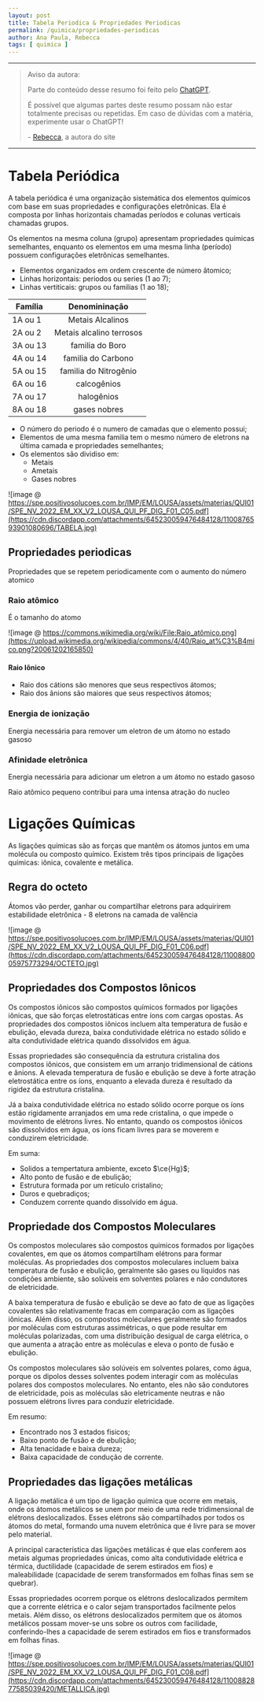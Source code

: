 ```yaml
---
layout: post
title: Tabela Periodica & Propriedades Periodicas
permalink: /quimica/propriedades-periodicas
author: Ana Paula, Rebecca
tags: [ quimica ]
---
```


---
> Aviso da autora:
> 
> Parte do conteúdo desse resumo foi feito pelo [ChatGPT](https://chat.openai.com/chat).
>
> É possível que algumas partes deste resumo possam não estar totalmente precisas ou repetidas. Em caso de dúvidas com a matéria, experimente usar o ChatGPT!
> 
> \- [<i class="fa-solid fa-user"></i> Rebecca](https://princessmortix.link), a autora do site

---

# Tabela Periódica
A tabela periódica é uma organização sistemática dos elementos químicos com base em suas propriedades e configurações eletrônicas. Ela é composta por linhas horizontais chamadas períodos e colunas verticais chamadas grupos.

Os elementos na mesma coluna (grupo) apresentam propriedades químicas semelhantes, enquanto os elementos em uma mesma linha (período) possuem configurações eletrônicas semelhantes.

- Elementos organizados em ordem crescente de número âtomico;
- Linhas horizontais: periodos ou series (1 ao 7);
- Linhas vertiticais: grupos ou familias (1 ao 18);

| Família | Denomininação |
| ----- | :-----------: |
| 1A ou 1 | Metais Alcalinos |
| 2A ou 2 | Metais alcalino terrosos |
| 3A ou 13 | familia do Boro |
| 4A ou 14 | familia do Carbono |
| 5A ou 15 | familia do Nitrogênio |
| 6A ou 16 | calcogênios |
| 7A ou 17 | halogênios |
| 8A ou 18 | gases nobres |

- O número do periodo é o numero de camadas que o elemento possui;
- Elementos de uma mesma familia tem o mesmo número de eletrons na última camada e propriedades semelhantes;
- Os elementos são dividiso em:
  - Metais
  - Ametais
  - Gases nobres

![image @ https://spe.positivosolucoes.com.br/IMP/EM/LOUSA/assets/materias/QUI01/SPE_NV_2022_EM_XX_V2_LOUSA_QUI_PF_DIG_F01_C05.pdf](https://cdn.discordapp.com/attachments/645230059476484128/1100876593901080696/TABELA.jpg)

## Propriedades periodicas
Propriedades que se repetem periodicamente com o aumento do número atomico

### Raio atômico
É o tamanho do atomo

![image @ https://commons.wikimedia.org/wiki/File:Raio_atômico.png](https://upload.wikimedia.org/wikipedia/commons/4/40/Raio_at%C3%B4mico.png?20061202165850)

#### Raio Iônico
- Raio dos cátions são menores que seus respectivos átomos;
- Raio dos ânions são maiores que seus respectivos átomos;

### Energia de ionização 
Energia necessária para remover um eletron de um átomo no estado gasoso

### Afinidade eletrônica
Energia necessária para adicionar um eletron a um átomo no estado gasoso

Raio atômico pequeno contribui para uma intensa atração do nucleo

# Ligações Químicas
As ligações químicas são as forças que mantêm os átomos juntos em uma molécula ou composto químico. Existem três tipos principais de ligações químicas: iônica, covalente e metálica.

## Regra do octeto
Átomos vão perder, ganhar ou compartilhar eletrons para adquirirem estabilidade eletrônica - 8 eletrons na camada de valência

![image @ https://spe.positivosolucoes.com.br/IMP/EM/LOUSA/assets/materias/QUI01/SPE_NV_2022_EM_XX_V2_LOUSA_QUI_PF_DIG_F01_C06.pdf](https://cdn.discordapp.com/attachments/645230059476484128/1100880005975773294/OCTETO.jpg)

## Propriedades dos Compostos Iônicos
Os compostos iônicos são compostos químicos formados por ligações iônicas, que são forças eletrostáticas entre íons com cargas opostas. As propriedades dos compostos iônicos incluem alta temperatura de fusão e ebulição, elevada dureza, baixa condutividade elétrica no estado sólido e alta condutividade elétrica quando dissolvidos em água.

Essas propriedades são consequência da estrutura cristalina dos compostos iônicos, que consistem em um arranjo tridimensional de cátions e ânions. A elevada temperatura de fusão e ebulição se deve à forte atração eletrostática entre os íons, enquanto a elevada dureza é resultado da rigidez da estrutura cristalina.

Já a baixa condutividade elétrica no estado sólido ocorre porque os íons estão rigidamente arranjados em uma rede cristalina, o que impede o movimento de elétrons livres. No entanto, quando os compostos iônicos são dissolvidos em água, os íons ficam livres para se moverem e conduzirem eletricidade.

Em suma:
- Solidos a tempertatura ambiente, exceto $\ce{Hg}$;
- Alto ponto de fusão e de ebulição;
- Estrutura formada por um retículo cristalino;
- Duros e quebradiços;
- Conduzem corrente quando dissolvido em água.

## Propriedade dos Compostos Moleculares
Os compostos moleculares são compostos químicos formados por ligações covalentes, em que os átomos compartilham elétrons para formar moléculas. As propriedades dos compostos moleculares incluem baixa temperatura de fusão e ebulição, geralmente são gases ou líquidos nas condições ambiente, são solúveis em solventes polares e não condutores de eletricidade.

A baixa temperatura de fusão e ebulição se deve ao fato de que as ligações covalentes são relativamente fracas em comparação com as ligações iônicas. Além disso, os compostos moleculares geralmente são formados por moléculas com estruturas assimétricas, o que pode resultar em moléculas polarizadas, com uma distribuição desigual de carga elétrica, o que aumenta a atração entre as moléculas e eleva o ponto de fusão e ebulição.

Os compostos moleculares são solúveis em solventes polares, como água, porque os dipolos desses solventes podem interagir com as moléculas polares dos compostos moleculares. No entanto, eles não são condutores de eletricidade, pois as moléculas são eletricamente neutras e não possuem elétrons livres para conduzir eletricidade.

Em resumo: 
- Encontrado nos 3 estados fisicos;
- Baixo ponto de fusão e de ebulição;
- Alta tenacidade e baixa dureza;
- Baixa capacidade de condução de corrente.

## Propriedades das ligações metálicas
A ligação metálica é um tipo de ligação química que ocorre em metais, onde os átomos metálicos se unem por meio de uma rede tridimensional de elétrons deslocalizados. Esses elétrons são compartilhados por todos os átomos do metal, formando uma nuvem eletrônica que é livre para se mover pelo material.

A principal característica das ligações metálicas é que elas conferem aos metais algumas propriedades únicas, como alta condutividade elétrica e térmica, ductilidade (capacidade de serem estirados em fios) e maleabilidade (capacidade de serem transformados em folhas finas sem se quebrar).

Essas propriedades ocorrem porque os elétrons deslocalizados permitem que a corrente elétrica e o calor sejam transportados facilmente pelos metais. Além disso, os elétrons deslocalizados permitem que os átomos metálicos possam mover-se uns sobre os outros com facilidade, conferindo-lhes a capacidade de serem estirados em fios e transformados em folhas finas.

![image @ https://spe.positivosolucoes.com.br/IMP/EM/LOUSA/assets/materias/QUI01/SPE_NV_2022_EM_XX_V2_LOUSA_QUI_PF_DIG_F01_C08.pdf](https://cdn.discordapp.com/attachments/645230059476484128/1100882877585039420/METALLICA.jpg)
